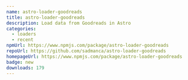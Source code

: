 ```yaml
---
name: astro-loader-goodreads
title: astro-loader-goodreads
description: Load data from Goodreads in Astro
categories:
  - loaders
  - recent
npmUrl: https://www.npmjs.com/package/astro-loader-goodreads
repoUrl: https://github.com/sadmanca/astro-loader-goodreads
homepageUrl: https://www.npmjs.com/package/astro-loader-goodreads
badge: new
downloads: 179
---
```


